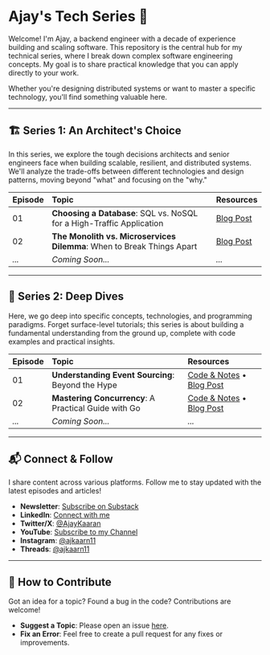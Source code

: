 # Ajay's Tech Series 🚀

Welcome! I'm Ajay, a backend engineer with a decade of experience building and scaling software. This repository is the central hub for my technical series, where I break down complex software engineering concepts. My goal is to share practical knowledge that you can apply directly to your work.

Whether you're designing distributed systems or want to master a specific technology, you'll find something valuable here.

---

## 🏗️ Series 1: An Architect's Choice

In this series, we explore the tough decisions architects and senior engineers face when building scalable, resilient, and distributed systems. We'll analyze the trade-offs between different technologies and design patterns, moving beyond "what" and focusing on the "why."

| Episode | Topic | Resources |
| :--- | :--- | :--- |
| 01 | **Choosing a Database**: SQL vs. NoSQL for a High-Traffic Application | [Blog Post](LINK_TO_YOUR_SUBSTACK) |
| 02 | **The Monolith vs. Microservices Dilemma**: When to Break Things Apart | [Blog Post](LINK_TO_YOUR_SUBSTACK) |
| *...* | *Coming Soon...* | *...* |


---

## 🔬 Series 2: Deep Dives

Here, we go deep into specific concepts, technologies, and programming paradigms. Forget surface-level tutorials; this series is about building a fundamental understanding from the ground up, complete with code examples and practical insights.

| Episode | Topic | Resources |
| :--- | :--- | :--- |
| 01 | **Understanding Event Sourcing**: Beyond the Hype | [Code & Notes](./deep-dives/01-understanding-event-sourcing/) • [Blog Post](LINK_TO_YOUR_SUBSTACK) |
| 02 | **Mastering Concurrency**: A Practical Guide with Go | [Code & Notes](./deep-dives/02-mastering-concurrent-programming-in-go/) • [Blog Post](LINK_TO_YOUR_SUBSTACK) |
| *...* | *Coming Soon...* | *...* |

---

## 📬 Connect & Follow

I share content across various platforms. Follow me to stay updated with the latest episodes and articles!

* **Newsletter**: [Subscribe on Substack](YOUR_SUBSTACK_LINK)
* **LinkedIn**: [Connect with me](https://www.linkedin.com/in/ajay-kaaran-gupta/)
* **Twitter/X**: [@AjayKaaran](https://x.com/AjayKaaran)
* **YouTube**: [Subscribe to my Channel](https://www.youtube.com/@Cimulink)
* **Instagram**: [@ajkaarn11](https://www.instagram.com/ajkaarn11/)
* **Threads**: [@ajkaarn11](https://www.threads.com/ajkaarn11)

---

## 🤝 How to Contribute

Got an idea for a topic? Found a bug in the code? Contributions are welcome!

* **Suggest a Topic**: Please open an issue [here](https://github.com/SimpleAjax/ajay-tech-series/issues/new?template=topic-suggestion.yml).
* **Fix an Error**: Feel free to create a pull request for any fixes or improvements.
